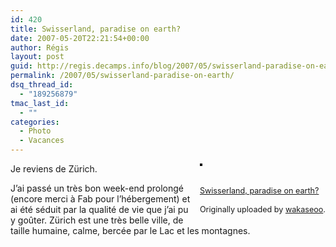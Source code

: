 ```yaml
---
id: 420
title: Swisserland, paradise on earth?
date: 2007-05-20T22:21:54+00:00
author: Régis
layout: post
guid: http://regis.decamps.info/blog/2007/05/swisserland-paradise-on-earth/
permalink: /2007/05/swisserland-paradise-on-earth/
dsq_thread_id:
  - "189256879"
tmac_last_id:
  - ""
categories:
  - Photo
  - Vacances
---
```

<div style="float: right; margin-left: 10px; margin-bottom: 10px;">
  <a href="http://www.flickr.com/photos/wakaseoo/508313018/" title="photo sharing"><img src="http://farm1.static.flickr.com/193/508313018_096e99f55c_m.jpg" alt="" style="border: solid 2px #000000;" /></a><br /> <br /> <span style="font-size: 0.9em; margin-top: 0px;"><br /> <a href="http://www.flickr.com/photos/wakaseoo/508313018/">Swisserland, paradise on earth?</a><br /> <br /> Originally uploaded by <a href="http://www.flickr.com/people/wakaseoo/">wakaseoo</a>.<br /> </span>
</div>

Je reviens de Zürich.

J’ai passé un très bon week-end prolongé (encore merci à Fab pour l’hébergement) et ai été séduit par la qualité de vie que j’ai pu y goûter. Zürich est une très belle ville, de taille humaine, calme, bercée par le Lac et les montagnes.
  
<br clear="all" />
